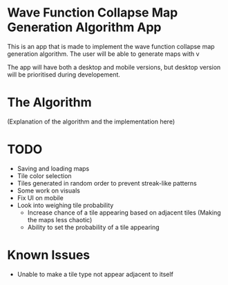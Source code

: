 # Wave Function Collapse Map Generation Algorithm App
This is an app that is made to implement the wave function collapse map generation algorithm. 
The user will be able to generate maps with v

The app will have both a desktop and mobile versions, but desktop version will be prioritised during developement.
# The Algorithm

(Explanation of the algorithm and the implementation here)

# TODO
- Saving and loading maps
- Tile color selection
- Tiles generated in random order to prevent streak-like patterns
- Some work on visuals
- Fix UI on mobile
- Look into weighing tile probability
  - Increase chance of a tile appearing based on adjacent tiles (Making the maps less chaotic)
  - Ability to set the probability of a tile appearing

# Known Issues
- Unable to make a tile type not appear adjacent to itself

